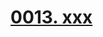 # [0013. xxx](https://github.com/Tdahuyou/chrome/tree/main/0013.%20xxx)

<!-- region:toc -->

<!-- endregion:toc -->


